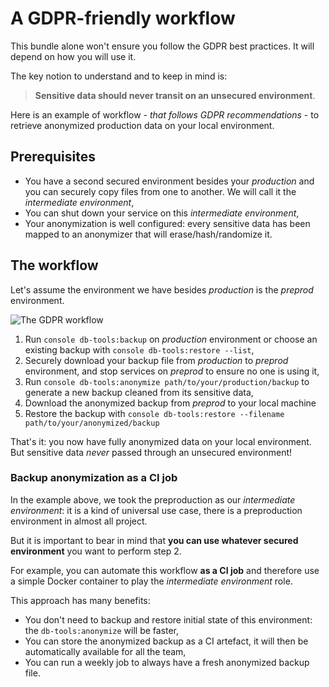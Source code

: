 
# A GDPR-friendly workflow

This bundle alone won't ensure you follow the GDPR best practices.
It will depend on how you will use it.

The key notion to understand and to keep in mind is:

> **Sensitive data should never transit on an unsecured environment**.

Here is an example of workflow - *that follows GDPR recommendations* - to retrieve anonymized
production data on your local environment.

## Prerequisites

* You have a second secured environment besides your *production*
  and you can securely copy files from one to another. We will call
  it the *intermediate environment*,
* You can shut down your service on this *intermediate environment*,
* Your anonymization is well configured: every sensitive data has been
  mapped to an anonymizer that will erase/hash/randomize it.

## The workflow

Let's assume the environment we have besides *production* is the *preprod* environment.

![The GDPR workflow](/gdpr-workflow.gif)

1. Run `console db-tools:backup` on *production* environment or
   choose an existing backup with `console db-tools:restore --list`,
2. Securely download your backup file from *production* to *preprod* environment,
   and stop services on *preprod* to ensure no one is using it,
3. Run `console db-tools:anonymize path/to/your/production/backup` to generate
   a new backup cleaned from its sensitive data,
4. Download the anonymized backup from *preprod* to your local machine
5. Restore the backup with `console db-tools:restore --filename path/to/your/anonymized/backup`

That's it: you now have fully anonymized data on your local environment. But sensitive
data *never* passed through an unsecured environment!

### Backup anonymization as a CI job

In the example above, we took the preproduction as our *intermediate environment*: it is a kind
of universal use case, there is a preproduction environment in almost all project.

But it is important to bear in mind that **you can use whatever secured environment** you want to perform
step 2.

For example, you can automate this workflow **as a CI job** and therefore use a simple Docker container
to play the *intermediate environment* role.

This approach has many benefits:
* You don't need to backup and restore initial state of this environment:
  the `db-tools:anonymize` will be faster,
* You can store the anonymized backup as a CI artefact, it will then be automatically available for
  all the team,
* You can run a weekly job to always have a fresh anonymized backup file.

